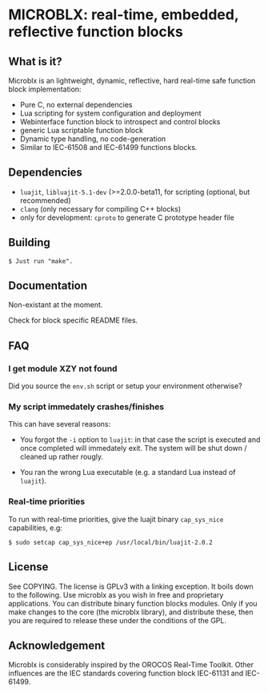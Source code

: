 MICROBLX: real-time, embedded, reflective function blocks
=========================================================

What is it?
-----------

Microblx is an lightweight, dynamic, reflective, hard real-time safe
function block implementation:

 - Pure C, no external dependencies
 - Lua scripting for system configuration and deployment
 - Webinterface function block to introspect and control blocks
 - generic Lua scriptable function block
 - Dynamic type handling, no code-generation
 - Similar to IEC-61508 and IEC-61499 functions blocks.


Dependencies
------------

 - `luajit`, `libluajit-5.1-dev` (>=2.0.0-beta11, for scripting (optional, but recommended)
 - `clang` (only necessary for compiling C++ blocks)
 - only for development: `cproto` to generate C prototype header file

Building
--------

```
$ Just run "make".
```

Documentation
-------------

Non-existant at the moment.

Check for block specific README files.


FAQ
---

### I get module XZY not found

Did you source the `env.sh` script or setup your environment
otherwise?

### My script immedately crashes/finishes

This can have several reasons:

* You forgot the `-i` option to `luajit`: in that case the script is
  executed and once completed will immedately exit. The system will be
  shut down / cleaned up rather rougly.

* You ran the wrong Lua executable (e.g. a standard Lua instead of
  `luajit`).

### Real-time priorities

To run with real-time priorities, give the luajit binary
`cap_sys_nice` capabilities, e.g:

```
$ sudo setcap cap_sys_nice+ep /usr/local/bin/luajit-2.0.2
```

License
-------

See COPYING. The license is GPLv3 with a linking exception. It boils
down to the following. Use microblx as you wish in free and
proprietary applications. You can distribute binary function blocks
modules. Only if you make changes to the core (the microblx library),
and distribute these, then you are required to release these under the
conditions of the GPL.


Acknowledgement
---------------

Microblx is considerably inspired by the OROCOS Real-Time
Toolkit. Other influences are the IEC standards covering function
block IEC-61131 and IEC-61499.